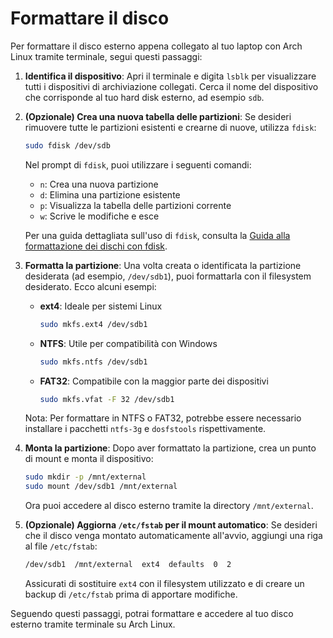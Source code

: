 # Formattare il disco

Per formattare il disco esterno appena collegato al tuo laptop con Arch Linux tramite terminale, segui questi passaggi:

1. **Identifica il dispositivo**: Apri il terminale e digita `lsblk` per visualizzare tutti i dispositivi di archiviazione collegati. Cerca il nome del dispositivo che corrisponde al tuo hard disk esterno, ad esempio `sdb`.

2. **(Opzionale) Crea una nuova tabella delle partizioni**: Se desideri rimuovere tutte le partizioni esistenti e crearne di nuove, utilizza `fdisk`:

   ```bash
   sudo fdisk /dev/sdb
   ```


   Nel prompt di `fdisk`, puoi utilizzare i seguenti comandi:

   - `n`: Crea una nuova partizione
   - `d`: Elimina una partizione esistente
   - `p`: Visualizza la tabella delle partizioni corrente
   - `w`: Scrive le modifiche e esce

   Per una guida dettagliata sull'uso di `fdisk`, consulta la [Guida alla formattazione dei dischi con fdisk](https://guide.debianizzati.org/index.php/Guida_alla_formattazione_dei_dischi_con_fdisk).

3. **Formatta la partizione**: Una volta creata o identificata la partizione desiderata (ad esempio, `/dev/sdb1`), puoi formattarla con il filesystem desiderato. Ecco alcuni esempi:

   - **ext4**: Ideale per sistemi Linux

     ```bash
     sudo mkfs.ext4 /dev/sdb1
     ```

   - **NTFS**: Utile per compatibilità con Windows

     ```bash
     sudo mkfs.ntfs /dev/sdb1
     ```

   - **FAT32**: Compatibile con la maggior parte dei dispositivi

     ```bash
     sudo mkfs.vfat -F 32 /dev/sdb1
     ```

   Nota: Per formattare in NTFS o FAT32, potrebbe essere necessario installare i pacchetti `ntfs-3g` e `dosfstools` rispettivamente.

4. **Monta la partizione**: Dopo aver formattato la partizione, crea un punto di mount e monta il dispositivo:

   ```bash
   sudo mkdir -p /mnt/external
   sudo mount /dev/sdb1 /mnt/external
   ```


   Ora puoi accedere al disco esterno tramite la directory `/mnt/external`.

5. **(Opzionale) Aggiorna `/etc/fstab` per il mount automatico**: Se desideri che il disco venga montato automaticamente all'avvio, aggiungi una riga al file `/etc/fstab`:

   ```bash
   /dev/sdb1  /mnt/external  ext4  defaults  0  2
   ```


   Assicurati di sostituire `ext4` con il filesystem utilizzato e di creare un backup di `/etc/fstab` prima di apportare modifiche.

Seguendo questi passaggi, potrai formattare e accedere al tuo disco esterno tramite terminale su Arch Linux. 